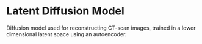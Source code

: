 # Latent Diffusion Model
 Diffusion model used for reconstructing CT-scan images, trained in a lower dimensional latent space using an autoencoder.
